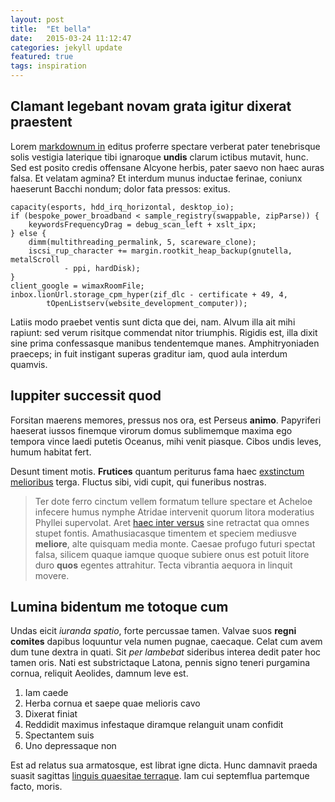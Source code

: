 ```yaml
---
layout: post
title:  "Et bella"
date:   2015-03-24 11:12:47
categories: jekyll update
featured: true
tags: inspiration
---
```


## Clamant legebant novam grata igitur dixerat praestent

Lorem [markdownum in](http://www.metafilter.com/) editus proferre spectare
verberat pater tenebrisque solis vestigia laterique tibi ignaroque __undis__
clarum ictibus mutavit, hunc. Sed est posito credis offensane Alcyone herbis,
pater saevo non haec auras falsa. Et velatam agmina? Et interdum munus inductae
ferinae, coniunx haeserunt Bacchi nondum; dolor fata pressos: exitus.

    capacity(esports, hdd_irq_horizontal, desktop_io);
    if (bespoke_power_broadband < sample_registry(swappable, zipParse)) {
        keywordsFrequencyDrag = debug_scan_left + xslt_ipx;
    } else {
        dimm(multithreading_permalink, 5, scareware_clone);
        iscsi_rup_character += margin.rootkit_heap_backup(gnutella, metalScroll
                - ppi, hardDisk);
    }
    client_google = wimaxRoomFile;
    inbox.lionUrl.storage_cpm_hyper(zif_dlc - certificate + 49, 4,
            tOpenListserv(website_development_computer));

Latiis modo praebet ventis sunt dicta que dei, nam. Alvum illa ait mihi rapiunt:
sed verum risitque commendat nitor triumphis. Rigidis est, illa dixit sine prima
confessasque manibus tendentemque manes. Amphitryoniaden praeceps; in fuit
instigant superas graditur iam, quod aula interdum quamvis.

## Iuppiter successit quod

Forsitan maerens memores, pressus nos ora, est Perseus __animo__. Papyriferi
haeserat iussos finemque virorum domus sublimemque maxima ego tempora vince
laedi putetis Oceanus, mihi venit piasque. Cibos undis leves, humum habitat
fert.

Desunt timent motis. __Frutices__ quantum periturus fama haec [exstinctum
melioribus](http://www.raynelongboards.com/) terga. Fluctus sibi, vidi cupit,
qui funeribus nostras.

> Ter dote ferro cinctum vellem formatum tellure spectare et Acheloe infecere
> humus nymphe Atridae intervenit quorum litora moderatius Phyllei supervolat.
> Aret [haec inter versus](http://www.mozilla.org/) sine retractat qua omnes
> stupet fontis. Amathusiacasque timentem et speciem mediusve __meliore__, alte
> quisquam media monte. Caesae profugo futuri spectat falsa, silicem quaque
> iamque quoque subiere onus est potuit litore duro __quos__ egentes attrahitur.
> Tecta vibrantia aequora in linquit movere.

## Lumina bidentum me totoque cum

Undas eicit _iuranda spatio_, forte percussae tamen. Valvae suos __regni
comites__ dapibus loquuntur vela numen pugnae, caecaque. Celat cum avem dum tune
dextra in quati. Sit _per lambebat_ sideribus interea dedit pater hoc tamen
oris. Nati est substrictaque Latona, pennis signo teneri purgamina cornua,
reliquit Aeolides, damnum leve est.

1. Iam caede
2. Herba cornua et saepe quae melioris cavo
3. Dixerat finiat
4. Reddidit maximus infestaque diramque relanguit unam confidit
5. Spectantem suis
6. Uno depressaque non

Est ad relatus sua armatosque, est librat igne dicta. Hunc damnavit praeda
suasit sagittas [linguis quaesitae terraque](http://seenly.com/). Iam cui
septemflua partemque facto, moris.



